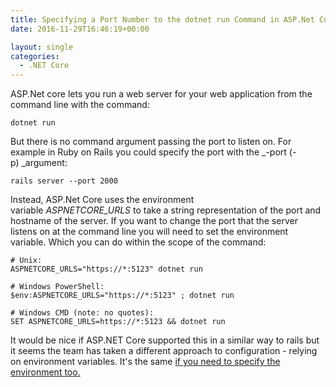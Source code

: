 ```yaml
---
title: Specifying a Port Number to the dotnet run Command in ASP.Net Core
date: 2016-11-29T16:46:19+00:00

layout: single
categories:
  - .NET Core
---
```

ASP.Net core lets you run a web server for your web application from the command line with the command:

`dotnet run`

But there is no command argument passing the port to listen on. For example in Ruby on Rails you could specify the port with the _-port (-p) _argument:

`rails server --port 2000`

Instead, ASP.Net Core uses the environment variable _ASPNETCORE_URLS_ to take a string representation of the port and hostname of the server. If you want to change the port that the server listens on at the command line you will need to set the environment variable. Which you can do within the scope of the command:

```
# Unix:
ASPNETCORE_URLS="https://*:5123" dotnet run

# Windows PowerShell:
$env:ASPNETCORE_URLS="https://*:5123" ; dotnet run

# Windows CMD (note: no quotes):
SET ASPNETCORE_URLS=https://*:5123 && dotnet run
```

It would be nice if ASP.NET Core supported this in a similar way to rails but it seems the team has taken a different approach to configuration - relying on environment variables. It's the same [if you need to specify the environment too.](http://andrewlock.net/how-to-set-the-hosting-environment-in-asp-net-core/)
